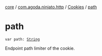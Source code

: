 [core](../../index.md) / [com.agoda.ninjato.http](../index.md) / [Cookies](index.md) / [path](./path.md)

# path

`var path: `[`String`](https://kotlinlang.org/api/latest/jvm/stdlib/kotlin/-string/index.html)

Endpoint path limiter of the cookie.

